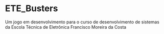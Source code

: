 # ETE_Busters
Um jogo em desenvolvimento para o curso de desenvolvimento de sistemas da Escola Técnica de Eletrônica Francisco Moreira da Costa
